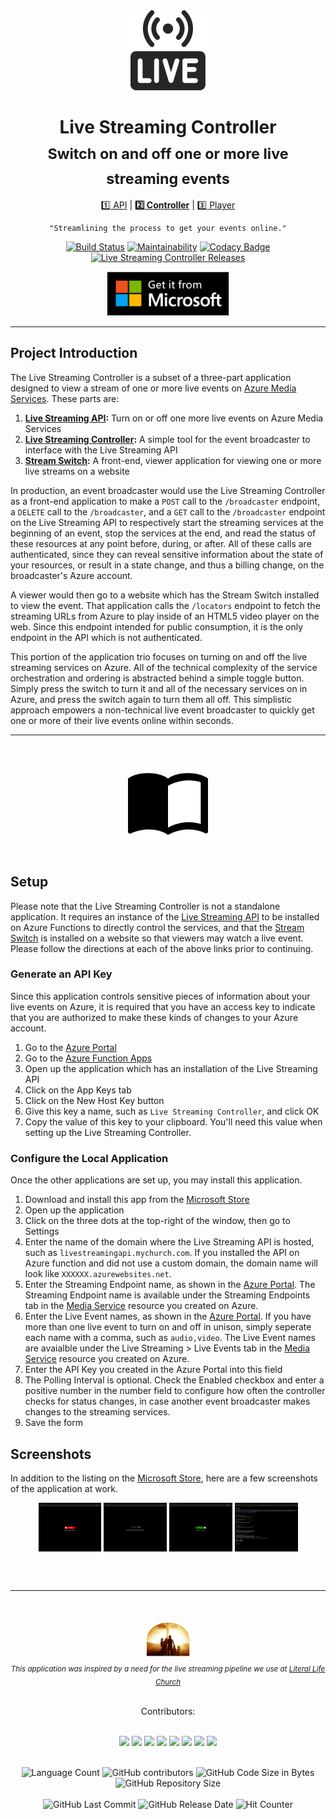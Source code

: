 <div align="center">
<img src="./.docs/logo.png" width="128px" />
<br>

<h1>Live Streaming Controller<br/><sub>Switch on and off one or more live streaming events</sub></h1>

[:one: API](https://github.com/literal-life-church/live-streaming-api/) |
<strong>[:two: Controller](https://github.com/literal-life-church/live-streaming-controller/)</strong> |
[:three: Player](https://github.com/literal-life-church/stream-switch/)

```text
"Streamlining the process to get your events online."
```

[![Build Status](https://dev.azure.com/literal-life-church/live-streaming-controller/_apis/build/status/literal-life-church.live-streaming-controller?branchName=develop)](https://dev.azure.com/literal-life-church/live-streaming-controller/_build/latest?definitionId=2&branchName=develop)
[![Maintainability](https://api.codeclimate.com/v1/badges/addce49762212a89c630/maintainability)](https://codeclimate.com/github/literal-life-church/live-streaming-controller)
[![Codacy Badge](https://app.codacy.com/project/badge/Grade/a97fe1d7c0844fe8958788b6b8d7f1c1)](https://www.codacy.com/gh/literal-life-church/live-streaming-controller)
[![Live Streaming Controller Releases](https://img.shields.io/github/v/release/literal-life-church/live-streaming-controller?label=Releases)](https://github.com/literal-life-church/live-streaming-controller/releases)

<a href="https://www.microsoft.com/en-us/p/live-streaming-controller/9pdq8rbbgd9z"><img alt="Download the Live Streaming Controller from the Microsoft Store" src="./.docs/microsoft-store-badge.png" width="196px" /></a>

<hr />
</div>

## Project Introduction

The Live Streaming Controller is a subset of a three-part application designed to view a stream of one or more live events on [Azure Media Services](https://azure.microsoft.com/en-us/services/media-services/). These parts are:

1.  **[Live Streaming API](https://github.com/literal-life-church/live-streaming-api/):** Turn on or off one more live events on Azure Media Services
2.  **[Live Streaming Controller](https://github.com/literal-life-church/live-streaming-controller):** A simple tool for the event broadcaster to interface with the Live Streaming API
3.  **[Stream Switch](https://github.com/literal-life-church/stream-switch):** A front-end, viewer application for viewing one or more live streams on a website

In production, an event broadcaster would use the Live Streaming Controller as a front-end application to make a `POST` call to the `/broadcaster` endpoint, a `DELETE` call to the `/broadcaster`, and a `GET` call to the `/broadcaster` endpoint on the Live Streaming API to respectively start the streaming services at the beginning of an event, stop the services at the end, and read the status of these resources at any point before, during, or after. All of these calls are authenticated, since they can reveal sensitive information about the state of your resources, or result in a state change, and thus a billing change, on the broadcaster's Azure account.

A viewer would then go to a website which has the Stream Switch installed to view the event. That application calls the `/locators` endpoint to fetch the streaming URLs from Azure to play inside of an HTML5 video player on the web. Since this endpoint intended for public consumption, it is the only endpoint in the API which is not authenticated.

This portion of the application trio focuses on turning on and off the live streaming services on Azure. All of the technical complexity of the service orchestration and ordering is abstracted behind a simple toggle button. Simply press the switch to turn it and all of the necessary services on in Azure, and press the switch again to turn them all off. This simplistic approach empowers a non-technical live event broadcaster to quickly get one or more of their live events online within seconds.

---

<div align="center">
<img src="./.docs/icons/documentation.png" style="padding: 32px 16px 16px 16px;" width="128px" />
</div>

## Setup

Please note that the Live Streaming Controller is not a standalone application. It requires an instance of the [Live Streaming API](https://github.com/literal-life-church/live-streaming-api/) to be installed on Azure Functions to directly control the services, and that the [Stream Switch](https://github.com/literal-life-church/stream-switch) is installed on a website so that viewers may watch a live event. Please follow the directions at each of the above links prior to continuing.

### Generate an API Key

Since this application controls sensitive pieces of information about your live events on Azure, it is required that you have an access key to indicate that you are authorized to make these kinds of changes to your Azure account.

1.  Go to the [Azure Portal](https://portal.azure.com/)
2.  Go to the [Azure Function Apps](https://portal.azure.com/#blade/HubsExtension/BrowseResource/resourceType/Microsoft.Web%2Fsites/kind/functionapp)
3.  Open up the application which has an installation of the Live Streaming API
4.  Click on the App Keys tab
5.  Click on the New Host Key button
6.  Give this key a name, such as `Live Streaming Controller`, and click OK
7.  Copy the value of this key to your clipboard. You'll need this value when setting up the Live Streaming Controller.

### Configure the Local Application

Once the other applications are set up, you may install this application.

1.  Download and install this app from the [Microsoft Store](https://www.microsoft.com/en-us/p/live-streaming-controller/9pdq8rbbgd9z)
2.  Open up the application
3.  Click on the three dots at the top-right of the window, then go to Settings
4.  Enter the name of the domain where the Live Streaming API is hosted, such as `livestreamingapi.mychurch.com`. If you installed the API on Azure function and did not use a custom domain, the domain name will look like `XXXXXX.azurewebsites.net`.
5.  Enter the Streaming Endpoint name, as shown in the [Azure Portal](https://portal.azure.com/). The Streaming Endpoint name is available under the Streaming Endpoints tab in the [Media Service](https://portal.azure.com/#blade/HubsExtension/BrowseResource/resourceType/microsoft.media%2Fmediaservices) resource you created on Azure.
6.  Enter the Live Event names, as shown in the [Azure Portal](https://portal.azure.com/). If you have more than one live event to turn on and off in unison, simply seperate each name with a comma, such as `audio,video`. The Live Event names are avaialble under the Live Streaming &gt; Live Events tab in the [Media Service](https://portal.azure.com/#blade/HubsExtension/BrowseResource/resourceType/microsoft.media%2Fmediaservices) resource you created on Azure.
7.  Enter the API Key you created in the Azure Portal into this field
8.  The Polling Interval is optional. Check the Enabled checkbox and enter a positive number in the number field to configure how often the controller checks for status changes, in case another event broadcaster makes changes to the streaming services.
9.  Save the form

## Screenshots

In addition to the listing on the [Microsoft Store](https://www.microsoft.com/en-us/p/live-streaming-controller/9pdq8rbbgd9z), here are a few screenshots of the application at work.

<div align="center">
<a href="./.docs/screenshots/off.png"><img align="top" alt="All Streams Off" src="./.docs/screenshots/off.png" width="20%" /></a>
<a href="./.docs/screenshots/turning-on.png"><img align="top" alt="Turning Streams On" src="./.docs/screenshots/turning-on.png" width="20%" /></a>
<a href="./.docs/screenshots/on.png"><img align="top" alt="All Streams On" src="./.docs/screenshots/on.png" width="20%" /></a>
<a href="./.docs/screenshots/settings.png"><img align="top" alt="Application Settings" src="./.docs/screenshots/settings.png" width="20%" /></a>
</div>

<br><br>

---

<div align="center">
<br/><br/>
<img src="./.docs/church.png" height="60px"/>
<br/>
<sub><i>This application was inspired by a need for the live streaming pipeline we use at <a href="https://www.literallife.church/" target="_blank">Literal Life Church</a></i></sub>
<br><br>

Contributors:<br><br>

[![](https://sourcerer.io/fame/oliverspryn/literal-life-church/live-streaming-controller/images/0)](https://sourcerer.io/fame/oliverspryn/literal-life-church/live-streaming-controller/links/0)
[![](https://sourcerer.io/fame/oliverspryn/literal-life-church/live-streaming-controller/images/1)](https://sourcerer.io/fame/oliverspryn/literal-life-church/live-streaming-controller/links/1)
[![](https://sourcerer.io/fame/oliverspryn/literal-life-church/live-streaming-controller/images/2)](https://sourcerer.io/fame/oliverspryn/literal-life-church/live-streaming-controller/links/2)
[![](https://sourcerer.io/fame/oliverspryn/literal-life-church/live-streaming-controller/images/3)](https://sourcerer.io/fame/oliverspryn/literal-life-church/live-streaming-controller/links/3)
[![](https://sourcerer.io/fame/oliverspryn/literal-life-church/live-streaming-controller/images/4)](https://sourcerer.io/fame/oliverspryn/literal-life-church/live-streaming-controller/links/4)
[![](https://sourcerer.io/fame/oliverspryn/literal-life-church/live-streaming-controller/images/5)](https://sourcerer.io/fame/oliverspryn/literal-life-church/live-streaming-controller/links/5)
[![](https://sourcerer.io/fame/oliverspryn/literal-life-church/live-streaming-controller/images/6)](https://sourcerer.io/fame/oliverspryn/literal-life-church/live-streaming-controller/links/6)
[![](https://sourcerer.io/fame/oliverspryn/literal-life-church/live-streaming-controller/images/7)](https://sourcerer.io/fame/oliverspryn/literal-life-church/live-streaming-controller/links/7)

<br/>
<img alt="Language Count" src="https://img.shields.io/github/languages/count/literal-life-church/live-streaming-controller?label=Languages"/>
<img alt="GitHub contributors" src="https://img.shields.io/github/contributors/literal-life-church/live-streaming-controller?label=Contributors">
<img alt="GitHub Code Size in Bytes" src="https://img.shields.io/github/languages/code-size/literal-life-church/live-streaming-controller?label=Code%20Size">
<img alt="GitHub Repository Size" src="https://img.shields.io/github/repo-size/literal-life-church/live-streaming-controller?label=Repository%20Size">
<br/>
<br/>
<img alt="GitHub Last Commit" src="https://img.shields.io/github/last-commit/literal-life-church/live-streaming-controller?label=Last%20Commit">
<img alt="GitHub Release Date" src="https://img.shields.io/github/release-date/literal-life-church/live-streaming-controller?label=Release%20Date">
<img alt="Hit Counter" src="https://hits.seeyoufarm.com/api/count/incr/badge.svg?url=https%3A%2F%2Fgithub.com%2Fliteral-life-church%2Flive-streaming-controller">
</div>